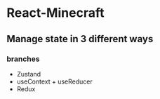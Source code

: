 # React-Minecraft

## Manage state in 3 different ways

### branches

* Zustand
* useContext + useReducer
* Redux
